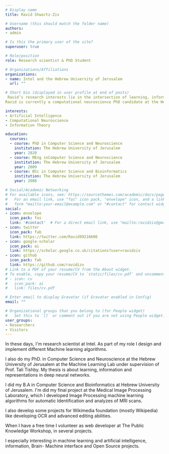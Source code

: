 ```yaml
---
# Display name
title: Ravid Shwartz-Ziv

# Username (this should match the folder name)
authors:
- admin

# Is this the primary user of the site?
superuser: true

# Role/position
role: Research scientist & PhD Student

# Organizations/Affiliations
organizations:
- name: Intel and the Hebrew University of Jerusalem
  url: ""

# Short bio (displayed in user profile at end of posts)
 Ravid’s research interests lie in the intersection of learning, information and optimization in deep neural networks. Ravid’s main focus is exploring learning via information for both artificial and biological neural network.
Ravid is currently a computational neuroscience PhD candidate at the Hebrew University of Jerusalem at the Machine Learning Lab under the supervision of Prof. Tali Tishby. Ravid received both his B.A and his M.Sc degrees from the Hebrew University of Jerusalem.

interests:
- Artificial Intelligence
- Computational Neuroscience
- Information Theory

education:
  courses:
  - course: PhD in Computer Science and Neuroscience
    institution: The Hebrew University of Jerusalem
    year: 2020
  - course: MEng inComputer Science and Neuroscience
    institution: The Hebrew University of Jerusalem
    year: 2009
  - course: BSc in Computer Science and Bioinformatics
    institution: The Hebrew University of Jerusalem
    year: 2008

# Social/Academic Networking
# For available icons, see: https://sourcethemes.com/academic/docs/page-builder/#icons
#   For an email link, use "fas" icon pack, "envelope" icon, and a link in the
#   form "mailto:your-email@example.com" or "#contact" for contact widget.
social:
- icon: envelope
  icon_pack: fas
  link: '#contact'  # For a direct email link, use "mailto:ravidziv@gmail.com".
- icon: twitter
  icon_pack: fab
  link: https://twitter.com/Ravid99216606
- icon: google-scholar
  icon_pack: ai
  link: https://scholar.google.co.uk/citations?user=ravidziv
- icon: github
  icon_pack: fab
  link: https://github.com/ravidizv
# Link to a PDF of your resume/CV from the About widget.
# To enable, copy your resume/CV to `static/files/cv.pdf` and uncomment the lines below.
# - icon: cv
#   icon_pack: ai
#   link: files/cv.pdf

# Enter email to display Gravatar (if Gravatar enabled in Config)
email: ""

# Organizational groups that you belong to (for People widget)
#   Set this to `[]` or comment out if you are not using People widget.
user_groups:
- Researchers
- Visitors
---
```



 In these days, I'm  research scientist at Intel. As part of my role I design and implement different Machine learning algorithms.

I also do my PhD. in Computer Science and Neuroscience at the Hebrew University of Jerusalem at the Machine Learning Lab under supervision of Prof. Tali Tishby. My thesis is about learning, information and representations in deep neural networks.

I did my B.A in Computer Science and Bioinformatics at Hebrew University of Jerusalem.
I'm did my final project at the Medical Image Processing Laboratory, which I developed Image Processing machine learning algorithms for automatic Identification and analyzes of MRI scans.

I also develop some projects for Wikimedia foundation (mostly Wikipedia) like developing OCR and advanced editing abilities.

When I have a free time I volunteer as web developer at The Public Knowledge Workshop, in several projects.

I especially interesting in machine learning and artificial intelligence, information, Brain- Machine interface and Open Source projects.
